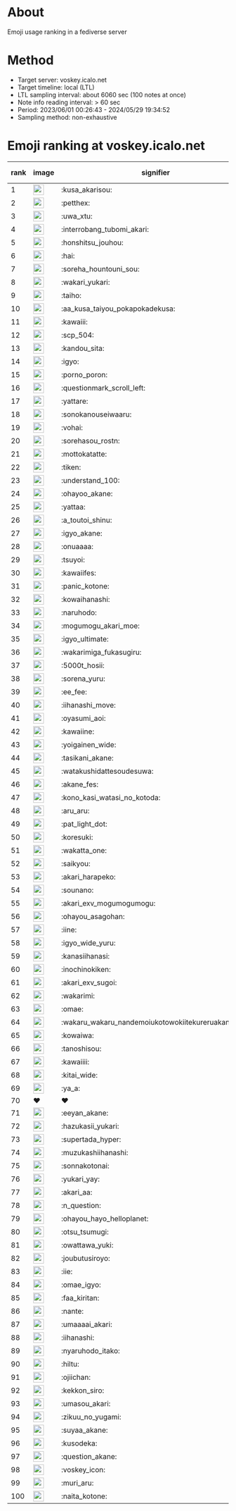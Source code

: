 # About
Emoji usage ranking in a fediverse server

# Method
- Target server: voskey.icalo.net
- Target timeline: local (LTL)
- LTL sampling interval: about 6060 sec (100 notes at once)
- Note info reading interval: > 60 sec
- Period: 2023/06/01 00:26:43 - 2024/05/29 19:34:52 
- Sampling method: non-exhaustive

# Emoji ranking at voskey.icalo.net

|rank|image|signifier|type|frequency score|
|----|----|----|----|----|
|1|<img height="24" src="https://voskey.icalo.net/emoji/kusa_akarisou.webp">|:kusa_akarisou:|custom|26339|
|2|<img height="24" src="https://voskey.icalo.net/emoji/petthex.webp">|:petthex:|custom|18246|
|3|<img height="24" src="https://voskey.icalo.net/emoji/uwa_xtu.webp">|:uwa_xtu:|custom|11381|
|4|<img height="24" src="https://voskey.icalo.net/emoji/interrobang_tubomi_akari.webp">|:interrobang_tubomi_akari:|custom|9447|
|5|<img height="24" src="https://voskey.icalo.net/emoji/honshitsu_jouhou.webp">|:honshitsu_jouhou:|custom|8446|
|6|<img height="24" src="https://voskey.icalo.net/emoji/hai.webp">|:hai:|custom|7480|
|7|<img height="24" src="https://voskey.icalo.net/emoji/soreha_hountouni_sou.webp">|:soreha_hountouni_sou:|custom|6669|
|8|<img height="24" src="https://voskey.icalo.net/emoji/wakari_yukari.webp">|:wakari_yukari:|custom|6574|
|9|<img height="24" src="https://voskey.icalo.net/emoji/taiho.webp">|:taiho:|custom|6510|
|10|<img height="24" src="https://voskey.icalo.net/emoji/aa_kusa_taiyou_pokapokadekusa.webp">|:aa_kusa_taiyou_pokapokadekusa:|custom|6486|
|11|<img height="24" src="https://voskey.icalo.net/emoji/kawaiii.webp">|:kawaiii:|custom|5606|
|12|<img height="24" src="https://voskey.icalo.net/emoji/scp_504.webp">|:scp_504:|custom|5484|
|13|<img height="24" src="https://voskey.icalo.net/emoji/kandou_sita.webp">|:kandou_sita:|custom|5471|
|14|<img height="24" src="https://voskey.icalo.net/emoji/igyo.webp">|:igyo:|custom|4352|
|15|<img height="24" src="https://voskey.icalo.net/emoji/porno_poron.webp">|:porno_poron:|custom|4155|
|16|<img height="24" src="https://voskey.icalo.net/emoji/questionmark_scroll_left.webp">|:questionmark_scroll_left:|custom|4122|
|17|<img height="24" src="https://voskey.icalo.net/emoji/yattare.webp">|:yattare:|custom|4107|
|18|<img height="24" src="https://voskey.icalo.net/emoji/sonokanouseiwaaru.webp">|:sonokanouseiwaaru:|custom|3908|
|19|<img height="24" src="https://voskey.icalo.net/emoji/vohai.webp">|:vohai:|custom|3857|
|20|<img height="24" src="https://voskey.icalo.net/emoji/sorehasou_rostn.webp">|:sorehasou_rostn:|custom|3736|
|21|<img height="24" src="https://voskey.icalo.net/emoji/mottokatatte.webp">|:mottokatatte:|custom|3669|
|22|<img height="24" src="https://voskey.icalo.net/emoji/tiken.webp">|:tiken:|custom|3499|
|23|<img height="24" src="https://voskey.icalo.net/emoji/understand_100.webp">|:understand_100:|custom|3372|
|24|<img height="24" src="https://voskey.icalo.net/emoji/ohayoo_akane.webp">|:ohayoo_akane:|custom|3314|
|25|<img height="24" src="https://voskey.icalo.net/emoji/yattaa.webp">|:yattaa:|custom|3204|
|26|<img height="24" src="https://voskey.icalo.net/emoji/a_toutoi_shinu.webp">|:a_toutoi_shinu:|custom|3041|
|27|<img height="24" src="https://voskey.icalo.net/emoji/igyo_akane.webp">|:igyo_akane:|custom|2931|
|28|<img height="24" src="https://voskey.icalo.net/emoji/onuaaaa.webp">|:onuaaaa:|custom|2905|
|29|<img height="24" src="https://voskey.icalo.net/emoji/tsuyoi.webp">|:tsuyoi:|custom|2892|
|30|<img height="24" src="https://voskey.icalo.net/emoji/kawaiifes.webp">|:kawaiifes:|custom|2776|
|31|<img height="24" src="https://voskey.icalo.net/emoji/panic_kotone.webp">|:panic_kotone:|custom|2664|
|32|<img height="24" src="https://voskey.icalo.net/emoji/kowaihanashi.webp">|:kowaihanashi:|custom|2641|
|33|<img height="24" src="https://voskey.icalo.net/emoji/naruhodo.webp">|:naruhodo:|custom|2633|
|34|<img height="24" src="https://voskey.icalo.net/emoji/mogumogu_akari_moe.webp">|:mogumogu_akari_moe:|custom|2589|
|35|<img height="24" src="https://voskey.icalo.net/emoji/igyo_ultimate.webp">|:igyo_ultimate:|custom|2519|
|36|<img height="24" src="https://voskey.icalo.net/emoji/wakarimiga_fukasugiru.webp">|:wakarimiga_fukasugiru:|custom|2369|
|37|<img height="24" src="https://voskey.icalo.net/emoji/5000t_hosii.webp">|:5000t_hosii:|custom|2356|
|38|<img height="24" src="https://voskey.icalo.net/emoji/sorena_yuru.webp">|:sorena_yuru:|custom|2340|
|39|<img height="24" src="https://voskey.icalo.net/emoji/ee_fee.webp">|:ee_fee:|custom|2330|
|40|<img height="24" src="https://voskey.icalo.net/emoji/iihanashi_move.webp">|:iihanashi_move:|custom|2267|
|41|<img height="24" src="https://voskey.icalo.net/emoji/oyasumi_aoi.webp">|:oyasumi_aoi:|custom|2234|
|42|<img height="24" src="https://voskey.icalo.net/emoji/kawaiine.webp">|:kawaiine:|custom|2199|
|43|<img height="24" src="https://voskey.icalo.net/emoji/yoigainen_wide.webp">|:yoigainen_wide:|custom|2092|
|44|<img height="24" src="https://voskey.icalo.net/emoji/tasikani_akane.webp">|:tasikani_akane:|custom|2086|
|45|<img height="24" src="https://voskey.icalo.net/emoji/watakushidattesoudesuwa.webp">|:watakushidattesoudesuwa:|custom|1998|
|46|<img height="24" src="https://voskey.icalo.net/emoji/akane_fes.webp">|:akane_fes:|custom|1920|
|47|<img height="24" src="https://voskey.icalo.net/emoji/kono_kasi_watasi_no_kotoda.webp">|:kono_kasi_watasi_no_kotoda:|custom|1917|
|48|<img height="24" src="https://voskey.icalo.net/emoji/aru_aru.webp">|:aru_aru:|custom|1911|
|49|<img height="24" src="https://voskey.icalo.net/emoji/pat_light_dot.webp">|:pat_light_dot:|custom|1895|
|50|<img height="24" src="https://voskey.icalo.net/emoji/koresuki.webp">|:koresuki:|custom|1877|
|51|<img height="24" src="https://voskey.icalo.net/emoji/wakatta_one.webp">|:wakatta_one:|custom|1862|
|52|<img height="24" src="https://voskey.icalo.net/emoji/saikyou.webp">|:saikyou:|custom|1851|
|53|<img height="24" src="https://voskey.icalo.net/emoji/akari_harapeko.webp">|:akari_harapeko:|custom|1827|
|54|<img height="24" src="https://voskey.icalo.net/emoji/sounano.webp">|:sounano:|custom|1818|
|55|<img height="24" src="https://voskey.icalo.net/emoji/akari_exv_mogumogumogu.webp">|:akari_exv_mogumogumogu:|custom|1775|
|56|<img height="24" src="https://voskey.icalo.net/emoji/ohayou_asagohan.webp">|:ohayou_asagohan:|custom|1728|
|57|<img height="24" src="https://voskey.icalo.net/emoji/iine.webp">|:iine:|custom|1685|
|58|<img height="24" src="https://voskey.icalo.net/emoji/igyo_wide_yuru.webp">|:igyo_wide_yuru:|custom|1656|
|59|<img height="24" src="https://voskey.icalo.net/emoji/kanasiihanasi.webp">|:kanasiihanasi:|custom|1593|
|60|<img height="24" src="https://voskey.icalo.net/emoji/inochinokiken.webp">|:inochinokiken:|custom|1562|
|61|<img height="24" src="https://voskey.icalo.net/emoji/akari_exv_sugoi.webp">|:akari_exv_sugoi:|custom|1557|
|62|<img height="24" src="https://voskey.icalo.net/emoji/wakarimi.webp">|:wakarimi:|custom|1517|
|63|<img height="24" src="https://voskey.icalo.net/emoji/omae.webp">|:omae:|custom|1479|
|64|<img height="24" src="https://voskey.icalo.net/emoji/wakaru_wakaru_nandemoiukotowokiitekureruakanetyan.webp">|:wakaru_wakaru_nandemoiukotowokiitekureruakanetyan:|custom|1460|
|65|<img height="24" src="https://voskey.icalo.net/emoji/kowaiwa.webp">|:kowaiwa:|custom|1435|
|66|<img height="24" src="https://voskey.icalo.net/emoji/tanoshisou.webp">|:tanoshisou:|custom|1422|
|67|<img height="24" src="https://voskey.icalo.net/emoji/kawaiiii.webp">|:kawaiiii:|custom|1419|
|68|<img height="24" src="https://voskey.icalo.net/emoji/kitai_wide.webp">|:kitai_wide:|custom|1414|
|69|<img height="24" src="https://voskey.icalo.net/emoji/ya_a.webp">|:ya_a:|custom|1400|
|70|❤|❤|unicode|1377|
|71|<img height="24" src="https://voskey.icalo.net/emoji/eeyan_akane.webp">|:eeyan_akane:|custom|1313|
|72|<img height="24" src="https://voskey.icalo.net/emoji/hazukasii_yukari.webp">|:hazukasii_yukari:|custom|1292|
|73|<img height="24" src="https://voskey.icalo.net/emoji/supertada_hyper.webp">|:supertada_hyper:|custom|1285|
|74|<img height="24" src="https://voskey.icalo.net/emoji/muzukashiihanashi.webp">|:muzukashiihanashi:|custom|1276|
|75|<img height="24" src="https://voskey.icalo.net/emoji/sonnakotonai.webp">|:sonnakotonai:|custom|1268|
|76|<img height="24" src="https://voskey.icalo.net/emoji/yukari_yay.webp">|:yukari_yay:|custom|1257|
|77|<img height="24" src="https://voskey.icalo.net/emoji/akari_aa.webp">|:akari_aa:|custom|1255|
|78|<img height="24" src="https://voskey.icalo.net/emoji/n_question.webp">|:n_question:|custom|1215|
|79|<img height="24" src="https://voskey.icalo.net/emoji/ohayou_hayo_helloplanet.webp">|:ohayou_hayo_helloplanet:|custom|1204|
|80|<img height="24" src="https://voskey.icalo.net/emoji/otsu_tsumugi.webp">|:otsu_tsumugi:|custom|1202|
|81|<img height="24" src="https://voskey.icalo.net/emoji/owattawa_yuki.webp">|:owattawa_yuki:|custom|1181|
|82|<img height="24" src="https://voskey.icalo.net/emoji/joubutusiroyo.webp">|:joubutusiroyo:|custom|1173|
|83|<img height="24" src="https://voskey.icalo.net/emoji/iie.webp">|:iie:|custom|1165|
|84|<img height="24" src="https://voskey.icalo.net/emoji/omae_igyo.webp">|:omae_igyo:|custom|1163|
|85|<img height="24" src="https://voskey.icalo.net/emoji/faa_kiritan.webp">|:faa_kiritan:|custom|1150|
|86|<img height="24" src="https://voskey.icalo.net/emoji/nante.webp">|:nante:|custom|1146|
|87|<img height="24" src="https://voskey.icalo.net/emoji/umaaaai_akari.webp">|:umaaaai_akari:|custom|1143|
|88|<img height="24" src="https://voskey.icalo.net/emoji/iihanashi.webp">|:iihanashi:|custom|1137|
|89|<img height="24" src="https://voskey.icalo.net/emoji/nyaruhodo_itako.webp">|:nyaruhodo_itako:|custom|1135|
|90|<img height="24" src="https://voskey.icalo.net/emoji/hiltu.webp">|:hiltu:|custom|1118|
|91|<img height="24" src="https://voskey.icalo.net/emoji/ojiichan.webp">|:ojiichan:|custom|1109|
|92|<img height="24" src="https://voskey.icalo.net/emoji/kekkon_siro.webp">|:kekkon_siro:|custom|1108|
|93|<img height="24" src="https://voskey.icalo.net/emoji/umasou_akari.webp">|:umasou_akari:|custom|1107|
|94|<img height="24" src="https://voskey.icalo.net/emoji/zikuu_no_yugami.webp">|:zikuu_no_yugami:|custom|1091|
|95|<img height="24" src="https://voskey.icalo.net/emoji/suyaa_akane.webp">|:suyaa_akane:|custom|1083|
|96|<img height="24" src="https://voskey.icalo.net/emoji/kusodeka.webp">|:kusodeka:|custom|1079|
|97|<img height="24" src="https://voskey.icalo.net/emoji/question_akane.webp">|:question_akane:|custom|1049|
|98|<img height="24" src="https://voskey.icalo.net/emoji/voskey_icon.webp">|:voskey_icon:|custom|1028|
|99|<img height="24" src="https://voskey.icalo.net/emoji/muri_aru.webp">|:muri_aru:|custom|1021|
|100|<img height="24" src="https://voskey.icalo.net/emoji/naita_kotone.webp">|:naita_kotone:|custom|1002|
